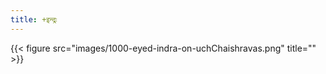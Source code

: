 ```yaml
---
title: +इन्द्रः
---
```


{{< figure src="images/1000-eyed-indra-on-uchChaishravas.png" title="" >}}
